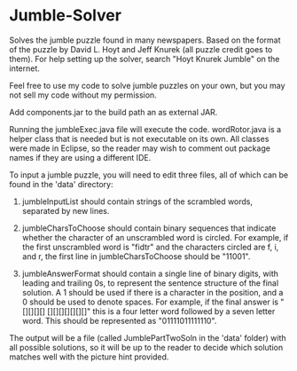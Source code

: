 # Jumble-Solver
Solves the jumble puzzle found in many newspapers. Based on the format of the puzzle by David L. Hoyt and Jeff Knurek (all puzzle credit goes to them). For help setting up the solver, search "Hoyt Knurek Jumble" on the internet.

Feel free to use my code to solve jumble puzzles on your own, but you may not sell my code without my permission.

Add components.jar to the build path an as external JAR.

Running the jumbleExec.java file will execute the code. wordRotor.java is a helper class that is needed but is not executable on its own. All classes were made in Eclipse, so the reader may wish to comment out package names if they are using a different IDE.

To input a jumble puzzle, you will need to edit three files, all of which can be found in the 'data' directory:

  1) jumbleInputList should contain strings of the scrambled words, separated by new lines.
  
  2) jumbleCharsToChoose should contain binary sequences that indicate whether the character of an unscrambled word is circled. For example, if the first unscrambled word is "fidtr" and the characters circled are f, i, and r, the first line in jumbleCharsToChoose should be "11001".
  
  3) jumbleAnswerFormat should contain a single line of binary digits, with leading and trailing 0s, to represent the sentence structure of the final solution. A 1 should be used if there is a character in the position, and a 0 should be  used to denote spaces. For example, if the final answer is "[][][][] [][][][][][][]" this is a four letter word followed by a seven letter word. This should be represented as "01111011111110".

The output will be a file (called JumblePartTwoSoln in the 'data' folder) with all possible solutions, so it will be up to the reader to decide which solution matches well with the picture hint provided.
